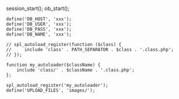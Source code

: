 session_start(); ob_start();

    define('DB_HOST', 'xxx');
    define('DB_USER', 'xxx');
    define('DB_PASS', 'xxx');
    define('DB_NAME', 'xxx');

    // spl_autoload_register(function ($class) {
    //     include 'class' . PATH_SEPARATOR . $class . '.class.php';
    // });

    function my_autoloader($className) {
        include 'class/' . $className . '.class.php';
    };

    spl_autoload_register('my_autoloader');
    define('UPLOAD_FILES', 'images/');
